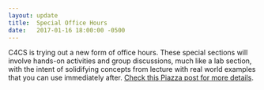 ```yaml
---
layout: update
title:  Special Office Hours
date:   2017-01-16 18:00:00 -0500
---
```


C4CS is trying out a new form of office hours. These special sections will
involve hands-on activities and group discussions, much like a lab section,
with the intent of solidifying concepts from lecture with real world examples
that you can use immediately after. [Check this Piazza post for more
details](https://piazza.com/class/ixgsfwif4f35is?cid=24).
